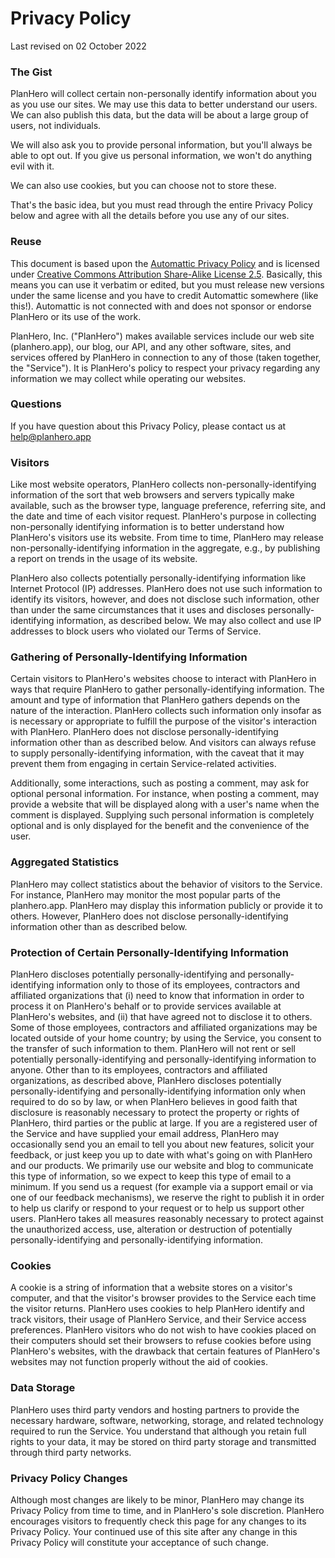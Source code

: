 # Privacy Policy

Last revised on 02 October 2022

### The Gist

PlanHero will collect certain non-personally identify information about you as you use our sites. We may use this data to better understand our users. We can also publish this data, but the data will be about a large group of users, not individuals.

We will also ask you to provide personal information, but you'll always be able to opt out. If you give us personal information, we won't do anything evil with it.

We can also use cookies, but you can choose not to store these.

That's the basic idea, but you must read through the entire Privacy Policy below and agree with all the details before you use any of our sites.

### Reuse

This document is based upon the [Automattic Privacy Policy](http://automattic.com/privacy/) and is licensed under [Creative Commons Attribution Share-Alike License 2.5](http://creativecommons.org/licenses/by-sa/2.5/). Basically, this means you can use it verbatim or edited, but you must release new versions under the same license and you have to credit Automattic somewhere (like this!). Automattic is not connected with and does not sponsor or endorse PlanHero or its use of the work.

PlanHero, Inc. ("PlanHero") makes available services include our web site (planhero.app), our blog, our API, and any other software, sites, and services offered by PlanHero in connection to any of those (taken together, the "Service"). It is PlanHero's policy to respect your privacy regarding any information we may collect while operating our websites.

### Questions

If you have question about this Privacy Policy, please contact us at help@planhero.app

### Visitors

Like most website operators, PlanHero collects non-personally-identifying information of the sort that web browsers and servers typically make available, such as the browser type, language preference, referring site, and the date and time of each visitor request. PlanHero's purpose in collecting non-personally identifying information is to better understand how PlanHero's visitors use its website. From time to time, PlanHero may release non-personally-identifying information in the aggregate, e.g., by publishing a report on trends in the usage of its website.

PlanHero also collects potentially personally-identifying information like Internet Protocol (IP) addresses. PlanHero does not use such information to identify its visitors, however, and does not disclose such information, other than under the same circumstances that it uses and discloses personally-identifying information, as described below. We may also collect and use IP addresses to block users who violated our Terms of Service.

### Gathering of Personally-Identifying Information

Certain visitors to PlanHero's websites choose to interact with PlanHero in ways that require PlanHero to gather personally-identifying information. The amount and type of information that PlanHero gathers depends on the nature of the interaction. PlanHero collects such information only insofar as is necessary or appropriate to fulfill the purpose of the visitor's interaction with PlanHero. PlanHero does not disclose personally-identifying information other than as described below. And visitors can always refuse to supply personally-identifying information, with the caveat that it may prevent them from engaging in certain Service-related activities.

Additionally, some interactions, such as posting a comment, may ask for optional personal information. For instance, when posting a comment, may provide a website that will be displayed along with a user's name when the comment is displayed. Supplying such personal information is completely optional and is only displayed for the benefit and the convenience of the user.

### Aggregated Statistics

PlanHero may collect statistics about the behavior of visitors to the Service. For instance, PlanHero may monitor the most popular parts of the planhero.app. PlanHero may display this information publicly or provide it to others. However, PlanHero does not disclose personally-identifying information other than as described below.

### Protection of Certain Personally-Identifying Information

PlanHero discloses potentially personally-identifying and personally-identifying information only to those of its employees, contractors and affiliated organizations that (i) need to know that information in order to process it on PlanHero's behalf or to provide services available at PlanHero's websites, and (ii) that have agreed not to disclose it to others. Some of those employees, contractors and affiliated organizations may be located outside of your home country; by using the Service, you consent to the transfer of such information to them. PlanHero will not rent or sell potentially personally-identifying and personally-identifying information to anyone. Other than to its employees, contractors and affiliated organizations, as described above, PlanHero discloses potentially personally-identifying and personally-identifying information only when required to do so by law, or when PlanHero believes in good faith that disclosure is reasonably necessary to protect the property or rights of PlanHero, third parties or the public at large. If you are a registered user of the Service and have supplied your email address, PlanHero may occasionally send you an email to tell you about new features, solicit your feedback, or just keep you up to date with what's going on with PlanHero and our products. We primarily use our website and blog to communicate this type of information, so we expect to keep this type of email to a minimum. If you send us a request (for example via a support email or via one of our feedback mechanisms), we reserve the right to publish it in order to help us clarify or respond to your request or to help us support other users. PlanHero takes all measures reasonably necessary to protect against the unauthorized access, use, alteration or destruction of potentially personally-identifying and personally-identifying information.

### Cookies

A cookie is a string of information that a website stores on a visitor's computer, and that the visitor's browser provides to the Service each time the visitor returns. PlanHero uses cookies to help PlanHero identify and track visitors, their usage of PlanHero Service, and their Service access preferences. PlanHero visitors who do not wish to have cookies placed on their computers should set their browsers to refuse cookies before using PlanHero's websites, with the drawback that certain features of PlanHero's websites may not function properly without the aid of cookies.

### Data Storage

PlanHero uses third party vendors and hosting partners to provide the necessary hardware, software, networking, storage, and related technology required to run the Service. You understand that although you retain full rights to your data, it may be stored on third party storage and transmitted through third party networks.

### Privacy Policy Changes

Although most changes are likely to be minor, PlanHero may change its Privacy Policy from time to time, and in PlanHero's sole discretion. PlanHero encourages visitors to frequently check this page for any changes to its Privacy Policy. Your continued use of this site after any change in this Privacy Policy will constitute your acceptance of such change.
